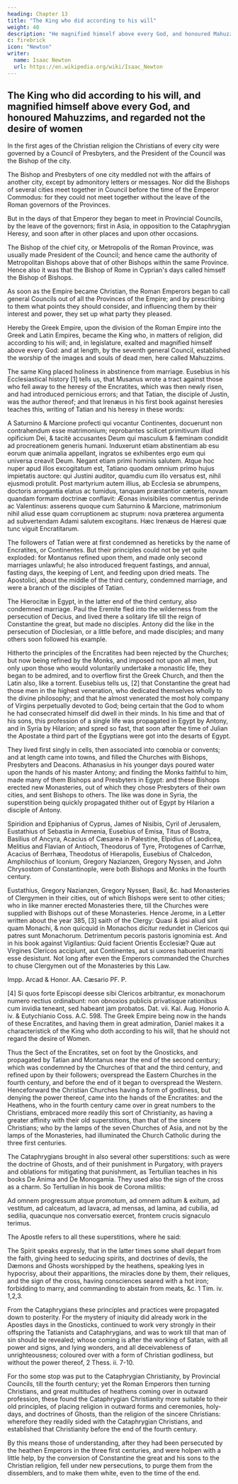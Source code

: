```yaml
---
heading: Chapter 13
title: "The King who did according to his will"
weight: 40
description: "He magnified himself above every God, and honoured Mahuzzims, and regarded not the desire of women"
c: firebrick
icon: "Newton"
writer:
  name: Isaac Newton
  url: https://en.wikipedia.org/wiki/Isaac_Newton
---
```




## The King who did according to his will, and magnified himself above every God, and honoured Mahuzzims, and regarded not the desire of women

In the first ages of the Christian religion the Christians of every city were governed by a Council of Presbyters, and the President of the Council was the Bishop of the city. 

The Bishop and Presbyters of one city meddled not with the affairs of another city, except by admonitory letters or messages. Nor did the Bishops of several cities meet together in Council before the time of the Emperor Commodus: for they could not meet together without the leave of the Roman governors of the Provinces. 

But in the days of that Emperor they began to meet in Provincial Councils, by the leave of the governors; first in Asia, in opposition to the Cataphrygian Heresy, and soon after in other places and upon other occasions. 

The Bishop of the chief city, or Metropolis of the Roman Province, was usually made President of the Council; and hence came the authority of Metropolitan Bishops above that of other Bishops within the same Province. Hence also it was that the Bishop of Rome in Cyprian's days called himself the Bishop of Bishops. 

As soon as the Empire became Christian, the Roman Emperors began to call general Councils out of all the Provinces of the Empire; and by prescribing to them what points they should consider, and influencing them by their interest and power, they set up what party they pleased. 

Hereby the Greek Empire, upon the division of the Roman Empire into the Greek and Latin Empires, became the King who, in matters of religion, did according to his will; and, in legislature, exalted and magnified himself above every God: and at length, by the seventh general Council, established the worship of the images and souls of dead men, here called Mahuzzims.

The same King placed holiness in abstinence from marriage. Eusebius in his Ecclesiastical history [1] tells us, that Musanus wrote a tract against those who fell away to the heresy of the Encratites, which was then newly risen, and had introduced pernicious errors; and that Tatian, the disciple of Justin, was the author thereof; and that Irenæus in his first book against heresies teaches this, writing of Tatian and his heresy in these words: 

A Saturnino & Marcione profecti qui vocantur Continentes, docuerunt non contrahendum esse matrimonium; reprobantes scilicet primitivum illud opificium Dei, & tacitè accusantes Deum qui masculum & fæminam condidit ad procreationem generis humani. Induxerunt etiam abstinentiam ab esu eorum quæ animalia appellant, ingratos se exhibentes ergo eum qui universa creavit Deum. Negant etiam primi hominis salutem. Atque hoc nuper apud illos excogitatum est, Tatiano quodam omnium primo hujus impietatis auctore: qui Justini auditor, quamdiu cum illo versatus est, nihil ejusmodi protulit. Post martyrium autem illius, ab Ecclesia se abrumpens, doctoris arrogantia elatus ac tumidus, tanquam præstantior cæteris, novam quandam formam doctrinæ conflavit: Æonas invisibiles commentus perinde ac Valentinus: asserens quoque cum Saturnino & Marcione, matrimonium nihil aliud esse quam corruptionem ac stuprum: nova præterea argumenta ad subvertendam Adami salutem excogitans. Hæc Irenæus de Hæresi quæ tunc viguit Encratitarum. 


The followers of Tatian were at first condemned as hereticks by the name of Encratites, or Continentes. But their principles could not be yet quite exploded: for Montanus refined upon them, and made only second marriages unlawful; he also introduced frequent fastings, and annual, fasting days, the keeping of Lent, and feeding upon dried meats. The Apostolici, about the middle of the third century, condemned marriage, and were a branch of the disciples of Tatian. 

The Hierocitæ in Egypt, in the latter end of the third century, also condemned marriage. Paul the Eremite fled into the wilderness from the persecution of Decius, and lived there a solitary life till the reign of Constantine the great, but made no disciples. Antony did the like in the persecution of Dioclesian, or a little before, and made disciples; and many others soon followed his example.

Hitherto the principles of the Encratites had been rejected by the Churches; but now being refined by the Monks, and imposed not upon all men, but only upon those who would voluntarily undertake a monastic life, they began to be admired, and to overflow first the Greek Church, and then the Latin also, like a torrent. Eusebius tells us, [2] that Constantine the great had those men in the highest veneration, who dedicated themselves wholly to the divine philosophy; and that he almost venerated the most holy company of Virgins perpetually devoted to God; being certain that the God to whom he had consecrated himself did dwell in their minds. In his time and that of his sons, this profession of a single life was propagated in Egypt by Antony, and in Syria by Hilarion; and spred so fast, that soon after the time of Julian the Apostate a third part of the Egyptians were got into the desarts of Egypt. 

They lived first singly in cells, then associated into cœnobia or convents; and at length came into towns, and filled the Churches with Bishops, Presbyters and Deacons. Athanasius in his younger days poured water upon the hands of his master Antony; and finding the Monks faithful to him, made many of them Bishops and Presbyters in Egypt: and these Bishops erected new Monasteries, out of which they chose Presbyters of their own cities, and sent Bishops to others. The like was done in Syria, the superstition being quickly propagated thither out of Egypt by Hilarion a disciple of Antony. 

Spiridion and Epiphanius of Cyprus, James of Nisibis, Cyril of Jerusalem, Eustathius of Sebastia in Armenia, Eusebius of Emisa, Titus of Bostra, Basilius of Ancyra, Acacius of Cæsarea in Palestine, Elpidius of Laodicea, Melitius and Flavian of Antioch, Theodorus of Tyre, Protogenes of Carrhæ, Acacius of Berrhæa, Theodotus of Hierapolis, Eusebius of Chalcedon, Amphilochius of Iconium, Gregory Nazianzen, Gregory Nyssen, and John Chrysostom of Constantinople, were both Bishops and Monks in the fourth century. 

Eustathius, Gregory Nazianzen, Gregory Nyssen, Basil, &c. had Monasteries of Clergymen in their cities, out of which Bishops were sent to other cities; who in like manner erected Monasteries there, till the Churches were supplied with Bishops out of these Monasteries. Hence Jerome, in a Letter written about the year 385, [3] saith of the Clergy: Quasi & ipsi aliud sint quam Monachi, & non quicquid in Monachos dicitur redundet in Clericos qui patres sunt Monachorum. Detrimentum pecoris pastoris ignominia est. And in his book against Vigilantius: Quid facient Orientis Ecclesiæ? Quæ aut Virgines Clericos accipiunt, aut Continentes, aut si uxores habuerint mariti esse desistunt. Not long after even the Emperors commanded the Churches to chuse Clergymen out of the Monasteries by this Law.

Impp. Arcad & Honor. AA. Cæsario PF. P.

[4] Si quos forte Episcopi deesse sibi Clericos arbitrantur, ex monachorum numero rectius ordinabunt: non obnoxios publicis privatisque rationibus cum invidia teneant, sed habeant jam probatos. Dat. vii. Kal. Aug. Honorio A. iv. & Eutychianio Coss. A.C. 598. The Greek Empire being now in the hands of these Encratites, and having them in great admiration, Daniel makes it a characteristick of the King who doth according to his will, that he should not regard the desire of Women.

Thus the Sect of the Encratites, set on foot by the Gnosticks, and propagated by Tatian and Montanus near the end of the second century; which was condemned by the Churches of that and the third century, and refined upon by their followers; overspread the Eastern Churches in the fourth century, and before the end of it began to overspread the Western. Henceforward the Christian Churches having a form of godliness, but denying the power thereof, came into the hands of the Encratites: and the Heathens, who in the fourth century came over in great numbers to the Christians, embraced more readily this sort of Christianity, as having a greater affinity with their old superstitions, than that of the sincere Christians; who by the lamps of the seven Churches of Asia, and not by the lamps of the Monasteries, had illuminated the Church Catholic during the three first centuries.

The Cataphrygians brought in also several other superstitions: such as were the doctrine of Ghosts, and of their punishment in Purgatory, with prayers and oblations for mitigating that punishment, as Tertullian teaches in his books De Anima and De Monogamia. They used also the sign of the cross as a charm. So Tertullian in his book de Corona militis: 

Ad omnem progressum atque promotum, ad omnem aditum & exitum, ad vestitum, ad calceatum, ad lavacra, ad mensas, ad lamina, ad cubilia, ad sedilia, quacunque nos conversatio exercet, frontem crucis signaculo terimus. 

The Apostle refers to all these superstitions, where he said: 

The Spirit speaks expresly, that in the latter times some shall depart from the faith, giving heed to seducing spirits, and doctrines of devils, the Dæmons and Ghosts worshipped by the heathens, speaking lyes in hypocrisy, about their apparitions, the miracles done by them, their reliques, and the sign of the cross, having consciences seared with a hot iron; forbidding to marry, and commanding to abstain from meats, &c. 1 Tim. iv. 1,2,3. 

From the Cataphrygians these principles and practices were propagated down to posterity. For the mystery of iniquity did already work in the Apostles days in the Gnosticks, continued to work very strongly in their offspring the Tatianists and Cataphrygians, and was to work till that man of sin should be revealed; whose coming is after the working of Satan, with all power and signs, and lying wonders, and all deceivableness of unrighteousness; coloured over with a form of Christian godliness, but without the power thereof, 2 Thess. ii. 7-10.

For tho some stop was put to the Cataphrygian Christianity, by Provincial Councils, till the fourth century; yet the Roman Emperors then turning Christians, and great multitudes of heathens coming over in outward profession, these found the Cataphrygian Christianity more suitable to their old principles, of placing religion in outward forms and ceremonies, holy-days, and doctrines of Ghosts, than the religion of the sincere Christians: wherefore they readily sided with the Cataphrygian Christians, and established that Christianity before the end of the fourth century. 

By this means those of understanding, after they had been persecuted by the heathen Emperors in the three first centuries, and were holpen with a little help, by the conversion of Constantine the great and his sons to the Christian religion, fell under new persecutions, to purge them from the dissemblers, and to make them white, even to the time of the end.
